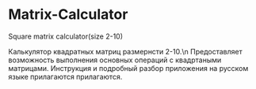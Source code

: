# Matrix-Calculator
Square matrix calculator(size 2-10)

Калькулятор квадратных матриц размернсти 2-10.\n 
Предоставляет возможность выполнения основных операций с квадртаными матрицами.
Инструкция и подробный разбор приложения на русском языке прилагаются прилагаются.
